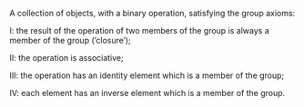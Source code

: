 A collection of objects, with a binary operation, satisfying the group
axioms:

I: the result of the operation of two members of the group is always a
member of the group (’closure’);

II: the operation is associative;

III: the operation has an identity element which is a member of the
group;

IV: each element has an inverse element which is a member of the group.
